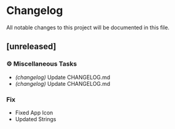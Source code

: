 # Changelog

All notable changes to this project will be documented in this file.

## [unreleased]

### ⚙️ Miscellaneous Tasks

- *(changelog)* Update CHANGELOG.md
- *(changelog)* Update CHANGELOG.md

### Fix

- Fixed App Icon
- Updated Strings

<!-- generated by git-cliff -->
